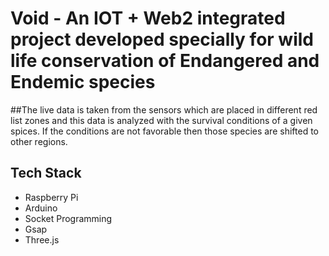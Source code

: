 # Void - An IOT + Web2 integrated project developed specially for wild life conservation of Endangered and Endemic species
##The live data is  taken from the sensors which are placed in different red list zones and this data is analyzed with the survival conditions of a given spices. If the conditions are not favorable then those species are shifted to other regions.
## Tech Stack
* Raspberry Pi
* Arduino
* Socket Programming
* Gsap
* Three.js

